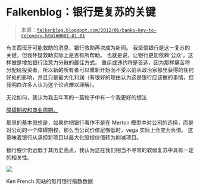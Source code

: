 <!--yml

类别：未分类

日期：2024 年 05 月 12 日 20:28:12

-->

# Falkenblog：银行是复苏的关键

> 来源：[`falkenblog.blogspot.com/2012/06/banks-key-to-recovery.html#0001-01-01`](http://falkenblog.blogspot.com/2012/06/banks-key-to-recovery.html#0001-01-01)

有关西班牙可能救助的消息，银行救助再次成为新闻。 我坚信银行是这一复苏的关键，但我怀疑救助实际上是否有所帮助。 也就是说，让银行更加依赖'公众'，这样做是增加银行注意力分散的最佳方式。 重组或违约将是首选，因为那样痛苦将分配给投资者，所以新的所有者可以重新开始而不受以前从政治家那里获得的任何好处的影响，并且只是最大化利润（有很好的理由认为这是银行应该做的事情，但我明白许多人认为这个论点难以理解）。

无论如何，我认为我去年写的一篇帖子中有一个我更好的想法

[障碍期权和商业周期。](http://falkenblog.blogspot.com/2011/12/business-cycles-and-barrier-options.html)

那里的基本思想是，如果你把银行看作不是在 Merton 模型中对公司的选择，而是对公司的一个障碍期权，那么当公司价值足够低时，vega 实际上会变为负值。 这意味着银行从承担新项目以最大化股权价值转为削减项目。

银行股价仍远低于其历史高点，我认为这在我们相当不寻常的软弱复苏中具有一定的相关性。

![](https://blogger.googleusercontent.com/img/b/R29vZ2xl/AVvXsEgjKvTcLnGZD0HaVSl3V5Ud3cdmR8k_NMYTIpjo8SwfbkG4724Tuji1xA-geeIMKFs0iPZ90CJdG7I8GXs4hcU8LPjBwZxf1If8KhEKPnBpmaVo2syEZ3jF-vA2rp_9n5jm-YFBkQ/s1600/bank2.gif)

Ken French 网站的每月银行指数数据
